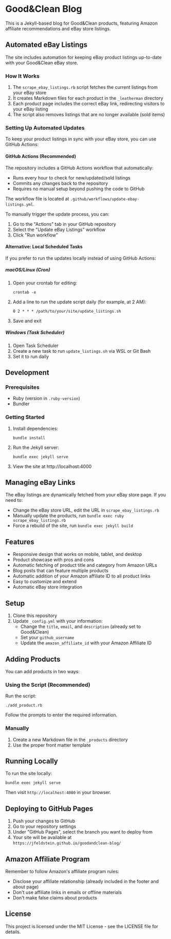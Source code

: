 # Good&Clean Blog

This is a Jekyll-based blog for Good&Clean products, featuring Amazon affiliate recommendations and eBay store listings.

## Automated eBay Listings

The site includes automation for keeping eBay product listings up-to-date with your Good&Clean eBay store.

### How It Works

1. The `scrape_ebay_listings.rb` script fetches the current listings from your eBay store
2. It creates Markdown files for each product in the `_leatherman` directory
3. Each product page includes the correct eBay link, redirecting visitors to your eBay listing
4. The script also removes listings that are no longer available (sold items)

### Setting Up Automated Updates

To keep your product listings in sync with your eBay store, you can use GitHub Actions:

#### GitHub Actions (Recommended)

The repository includes a GitHub Actions workflow that automatically:
- Runs every hour to check for new/updated/sold listings
- Commits any changes back to the repository
- Requires no manual setup beyond pushing the code to GitHub

The workflow file is located at `.github/workflows/update-ebay-listings.yml`.

To manually trigger the update process, you can:
1. Go to the "Actions" tab in your GitHub repository
2. Select the "Update eBay Listings" workflow
3. Click "Run workflow"

#### Alternative: Local Scheduled Tasks

If you prefer to run the updates locally instead of using GitHub Actions:

##### macOS/Linux (Cron)

1. Open your crontab for editing:
   ```
   crontab -e
   ```

2. Add a line to run the update script daily (for example, at 2 AM):
   ```
   0 2 * * * /path/to/your/site/update_listings.sh
   ```

3. Save and exit

##### Windows (Task Scheduler)

1. Open Task Scheduler
2. Create a new task to run `update_listings.sh` via WSL or Git Bash
3. Set it to run daily

## Development

### Prerequisites

- Ruby (version in `.ruby-version`)
- Bundler

### Getting Started

1. Install dependencies:
   ```
   bundle install
   ```

2. Run the Jekyll server:
   ```
   bundle exec jekyll serve
   ```

3. View the site at http://localhost:4000

## Managing eBay Links

The eBay listings are dynamically fetched from your eBay store page. If you need to:

- Change the eBay store URL, edit the URL in `scrape_ebay_listings.rb`
- Manually update the products, run `bundle exec ruby scrape_ebay_listings.rb`
- Force a rebuild of the site, run `bundle exec jekyll build`

## Features

- Responsive design that works on mobile, tablet, and desktop
- Product showcase with pros and cons
- Automatic fetching of product title and category from Amazon URLs
- Blog posts that can feature multiple products
- Automatic addition of your Amazon affiliate ID to all product links
- Easy to customize and extend
- Automatic eBay store integration

## Setup

1. Clone this repository
2. Update `_config.yml` with your information:
   - Change the `title`, `email`, and `description` (already set to Good&Clean)
   - Set your `github_username`
   - Update the `amazon_affiliate_id` with your Amazon Affiliate ID

## Adding Products

You can add products in two ways:

### Using the Script (Recommended)

Run the script:

```
./add_product.rb
```

Follow the prompts to enter the required information.

### Manually

1. Create a new Markdown file in the `_products` directory
2. Use the proper front matter template

## Running Locally

To run the site locally:

```
bundle exec jekyll serve
```

Then visit `http://localhost:4000` in your browser.

## Deploying to GitHub Pages

1. Push your changes to GitHub
2. Go to your repository settings
3. Under "GitHub Pages", select the branch you want to deploy from
4. Your site will be available at `https://jfeldstein.github.io/goodandclean-blog/`

## Amazon Affiliate Program

Remember to follow Amazon's affiliate program rules:
- Disclose your affiliate relationship (already included in the footer and about page)
- Don't use affiliate links in emails or offline materials
- Don't make false claims about products

## License

This project is licensed under the MIT License - see the LICENSE file for details.